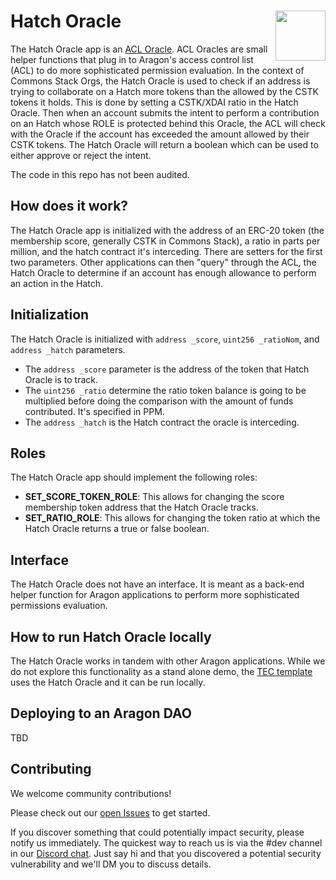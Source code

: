 # Hatch Oracle <img align="right" src="https://github.com/1Hive/website/blob/master/website/static/img/bee.png" height="80px" />

The Hatch Oracle app is an [ACL Oracle](https://hack.aragon.org/docs/acl_IACLOracle). ACL Oracles are small helper functions that plug in to Aragon's access control list (ACL) to do more sophisticated permission evaluation. In the context of Commons Stack Orgs, the Hatch Oracle is used to check if an address is trying to collaborate on a Hatch more tokens than the allowed by the CSTK tokens it holds. This is done by setting a CSTK/XDAI ratio in the Hatch Oracle. Then when an account submits the intent to perform a contribution on an Hatch whose ROLE is protected behind this Oracle, the ACL will check with the Oracle if the account has exceeded the amount allowed by their CSTK tokens. The Hatch Oracle will return a boolean which can be used to either approve or reject the intent.

The code in this repo has not been audited.

## How does it work?

The Hatch Oracle app is initialized with the address of an ERC-20 token (the membership score, generally CSTK in Commons Stack), a ratio in parts per million, and the hatch contract it's interceding. There are setters for the first two parameters. Other applications can then "query" through the ACL, the Hatch Oracle to determine if an account has enough allowance to perform an action in the Hatch.

## Initialization

The Hatch Oracle is initialized with `address _score`, `uint256 _ratioNom`, and `address _hatch` parameters.
- The `address _score` parameter is the address of the token that Hatch Oracle is to track.
- The `uint256 _ratio` determine the ratio token balance is going to be multiplied before doing the comparison with the amount of funds contributed. It's specified in PPM.
- The `address _hatch` is the Hatch contract the oracle is interceding.

## Roles

The Hatch Oracle app should implement the following roles:
- **SET_SCORE_TOKEN_ROLE**: This allows for changing the score membership token address that the Hatch Oracle tracks.
- **SET_RATIO_ROLE**: This allows for changing the token ratio at which the Hatch Oracle returns a true or false boolean.

## Interface

The Hatch Oracle does not have an interface. It is meant as a back-end helper function for Aragon applications to perform more sophisticated permissions evaluation.

## How to run Hatch Oracle locally

The Hatch Oracle works in tandem with other Aragon applications. While we do not explore this functionality as a stand alone demo, the [TEC template](https://github.com/TECommons/tec-template) uses the Hatch Oracle and it can be run locally.

## Deploying to an Aragon DAO

TBD

## Contributing

We welcome community contributions!

Please check out our [open Issues](https://github.com/TECommons/hatch-oracle/issues) to get started.

If you discover something that could potentially impact security, please notify us immediately. The quickest way to reach us is via the #dev channel in our [Discord chat](https://discord.gg/n58U4hA). Just say hi and that you discovered a potential security vulnerability and we'll DM you to discuss details.
